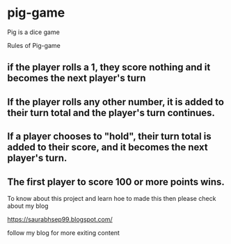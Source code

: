 # pig-game
Pig is a  dice game

Rules of Pig-game
## if the player rolls a 1, they score nothing and it becomes the next player's turn
## If the player rolls any other number, it is added to their turn total and the player's turn continues.
## If a player chooses to "hold", their turn total is added to their score, and it becomes the next player's turn.
## The first player to score 100 or more points wins.


To know about this project and learn hoe to made this then please check about my blog 

https://saurabhsep99.blogspot.com/

follow my blog for more exiting content
